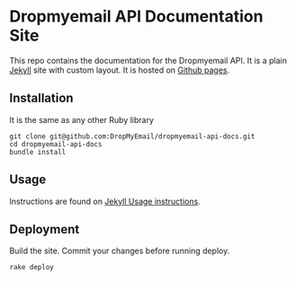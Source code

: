 # Dropmyemail API Documentation Site

This repo contains the documentation for the Dropmyemail API. It is a plain [Jekyll](http://jekyllrb.com) site with custom layout. It is hosted on [Github pages](http://pages.github.com/).

## Installation

It is the same as any other Ruby library

```
git clone git@github.com:DropMyEmail/dropmyemail-api-docs.git
cd dropmyemail-api-docs
bundle install
```

## Usage

Instructions are found on [Jekyll Usage instructions](http://jekyllrb.com/docs/usage/).

## Deployment

Build the site. Commit your changes before running deploy.

```
rake deploy
```

